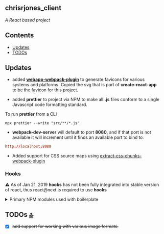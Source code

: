 ## chrisrjones_client

<em>A React based project</em>

<a id="contents"></a>

## Contents

- [Updates](#updates)
- [TODOs](#todos)

<a id="updates"></a>

## Updates

- added [**webapp-webpack-plugin**](https://www.npmjs.com/package/webapp-webpack-plugin) to generate favicons for various systems and platforms. Copied the svg that is part of **create-react-app** to be the favicon for this project.

- added **prettier** to project via NPM to make all **.js** files conform to a single Javascript code formatting standard.

To run **prettier** from a CLI

```shell
npx prettier --write "src/**/*.js"
```

- **webpack-dev-server** will default to port **8080**, and if that port is not available it will increment until it finds an available port to bind to.

```conf
http://localhost:8080
```

- Added support for CSS source maps using [extract-css-chunks-webpack-plugin](https://github.com/faceyspacey/extract-css-chunks-webpack-plugin)

<a id="hooks"></a>

### Hooks

⚠️ As of Jan 21, 2019 **hooks** has not been fully integrated into stable version of react, thus react@next is required to use **hooks**

<details>
<summary>Primary NPM modules used with boilerplate</summary>

- react v16.7
- react-dom v16.7
- eslint
- webpack
  - css-loader
  - html-webpack-plugin
  - style-loader
- webpack-bundle-analyzer
- webpack-dev-server
- husky
- babel v7
  - @babel/polyfill
- jest
- react-hot-loader

</details>

<a id="todos"></a>

## TODOs [🔝](#contents)

- [x] ~~add support for working with various image formats.~~

